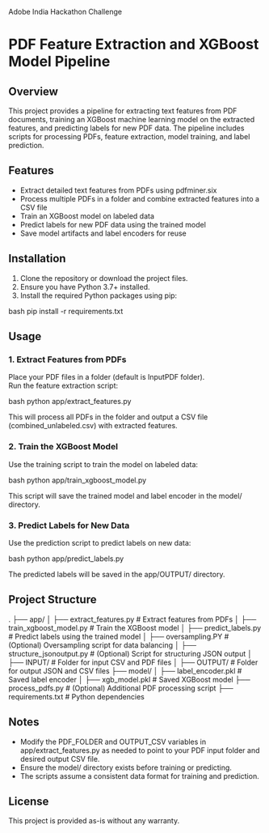 Adobe India Hackathon Challenge
# PDF Feature Extraction and XGBoost Model Pipeline

## Overview
This project provides a pipeline for extracting text features from PDF documents, training an XGBoost machine learning model on the extracted features, and predicting labels for new PDF data. The pipeline includes scripts for processing PDFs, feature extraction, model training, and label prediction.

## Features
- Extract detailed text features from PDFs using pdfminer.six
- Process multiple PDFs in a folder and combine extracted features into a CSV file
- Train an XGBoost model on labeled data
- Predict labels for new PDF data using the trained model
- Save model artifacts and label encoders for reuse

## Installation
1. Clone the repository or download the project files.
2. Ensure you have Python 3.7+ installed.
3. Install the required Python packages using pip:

bash
pip install -r requirements.txt


## Usage

### 1. Extract Features from PDFs
Place your PDF files in a folder (default is InputPDF folder).  
Run the feature extraction script:

bash
python app/extract_features.py


This will process all PDFs in the folder and output a CSV file (combined_unlabeled.csv) with extracted features.

### 2. Train the XGBoost Model
Use the training script to train the model on labeled data:

bash
python app/train_xgboost_model.py


This script will save the trained model and label encoder in the model/ directory.

### 3. Predict Labels for New Data
Use the prediction script to predict labels on new data:

bash
python app/predict_labels.py


The predicted labels will be saved in the app/OUTPUT/ directory.

## Project Structure


.
├── app/
│   ├── extract_features.py       # Extract features from PDFs
│   ├── train_xgboost_model.py    # Train the XGBoost model
│   ├── predict_labels.py         # Predict labels using the trained model
│   ├── oversampling.PY           # (Optional) Oversampling script for data balancing
│   ├── structure_jsonoutput.py   # (Optional) Script for structuring JSON output
│   ├── INPUT/                    # Folder for input CSV and PDF files
│   ├── OUTPUT/                   # Folder for output JSON and CSV files
├── model/
│   ├── label_encoder.pkl         # Saved label encoder
│   ├── xgb_model.pkl             # Saved XGBoost model
├── process_pdfs.py               # (Optional) Additional PDF processing script
├── requirements.txt              # Python dependencies


## Notes
- Modify the PDF_FOLDER and OUTPUT_CSV variables in app/extract_features.py as needed to point to your PDF input folder and desired output CSV file.
- Ensure the model/ directory exists before training or predicting.
- The scripts assume a consistent data format for training and prediction.

## License
This project is provided as-is without any warranty.
